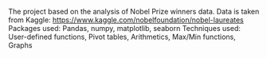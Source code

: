 The project based on the analysis of Nobel Prize winners data.
Data is taken from Kaggle: https://www.kaggle.com/nobelfoundation/nobel-laureates
Packages used: Pandas, numpy, matplotlib, seaborn
Techniques used: 
  User-defined functions,
  Pivot tables,
  Arithmetics,
  Max/Min functions,
  Graphs
